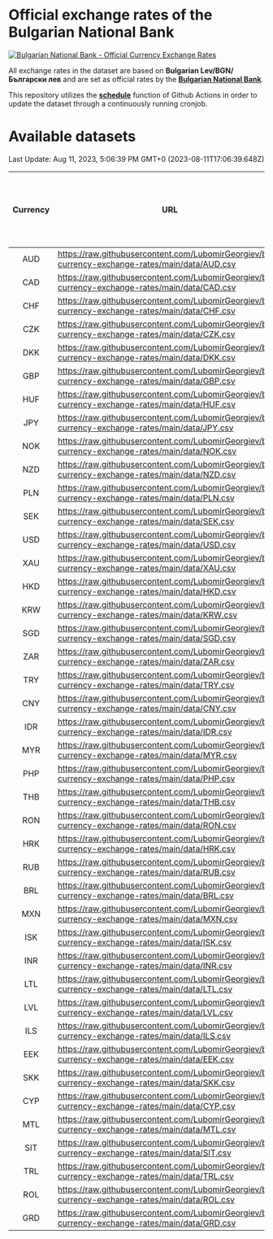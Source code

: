 # Official exchange rates of the Bulgarian National Bank

[![Bulgarian National Bank - Official Currency Exchange Rates](https://github.com/LubomirGeorgiev/bnb-currency-exchange-rates/actions/workflows/update-rates.yml/badge.svg?branch=main)](https://github.com/LubomirGeorgiev/bnb-currency-exchange-rates/actions/workflows/update-rates.yml)

All exchange rates in the dataset are based on **Bulgarian Lev/BGN/Български лев** and are set as official rates by the [**Bulgarian National Bank**](https://www.bnb.bg/Statistics/StExternalSector/StExchangeRates/StERForeignCurrencies/index.htm?toLang=_EN).

This repository utilizes the [**schedule**](https://docs.github.com/en/actions/reference/events-that-trigger-workflows) function of Github Actions in order to update the dataset through a continuously running cronjob.

# Available datasets

<!-- START LINKS (DO NOT EVER FU*ING DELETE THIS COMMENT FOR THE LOVE OF YOUR LIFE!!! IF YOU ARE CURIOS HOW IT WORKS, YOU CAN HAVE A LOOK AT ./src/updateReadme.ts) -->

Last Update: Aug 11, 2023, 5:06:39 PM GMT+0 (2023-08-11T17:06:39.648Z)

| Currency | URL                                                                                             | Number of records | Number of missing days that were filled in |
| :------: | ----------------------------------------------------------------------------------------------- | :---------------: | :----------------------------------------: |
|   AUD    | https://raw.githubusercontent.com/LubomirGeorgiev/bnb-currency-exchange-rates/main/data/AUD.csv |       8583        |                    2651                    |
|   CAD    | https://raw.githubusercontent.com/LubomirGeorgiev/bnb-currency-exchange-rates/main/data/CAD.csv |       8583        |                    2651                    |
|   CHF    | https://raw.githubusercontent.com/LubomirGeorgiev/bnb-currency-exchange-rates/main/data/CHF.csv |       8583        |                    2651                    |
|   CZK    | https://raw.githubusercontent.com/LubomirGeorgiev/bnb-currency-exchange-rates/main/data/CZK.csv |       8583        |                    2651                    |
|   DKK    | https://raw.githubusercontent.com/LubomirGeorgiev/bnb-currency-exchange-rates/main/data/DKK.csv |       8583        |                    2651                    |
|   GBP    | https://raw.githubusercontent.com/LubomirGeorgiev/bnb-currency-exchange-rates/main/data/GBP.csv |       8583        |                    2651                    |
|   HUF    | https://raw.githubusercontent.com/LubomirGeorgiev/bnb-currency-exchange-rates/main/data/HUF.csv |       8583        |                    2651                    |
|   JPY    | https://raw.githubusercontent.com/LubomirGeorgiev/bnb-currency-exchange-rates/main/data/JPY.csv |       8583        |                    2651                    |
|   NOK    | https://raw.githubusercontent.com/LubomirGeorgiev/bnb-currency-exchange-rates/main/data/NOK.csv |       8583        |                    2651                    |
|   NZD    | https://raw.githubusercontent.com/LubomirGeorgiev/bnb-currency-exchange-rates/main/data/NZD.csv |       8583        |                    2651                    |
|   PLN    | https://raw.githubusercontent.com/LubomirGeorgiev/bnb-currency-exchange-rates/main/data/PLN.csv |       8583        |                    2651                    |
|   SEK    | https://raw.githubusercontent.com/LubomirGeorgiev/bnb-currency-exchange-rates/main/data/SEK.csv |       8583        |                    2651                    |
|   USD    | https://raw.githubusercontent.com/LubomirGeorgiev/bnb-currency-exchange-rates/main/data/USD.csv |       8583        |                    2651                    |
|   XAU    | https://raw.githubusercontent.com/LubomirGeorgiev/bnb-currency-exchange-rates/main/data/XAU.csv |       8583        |                    2653                    |
|   HKD    | https://raw.githubusercontent.com/LubomirGeorgiev/bnb-currency-exchange-rates/main/data/HKD.csv |       8281        |                    2560                    |
|   KRW    | https://raw.githubusercontent.com/LubomirGeorgiev/bnb-currency-exchange-rates/main/data/KRW.csv |       8281        |                    2560                    |
|   SGD    | https://raw.githubusercontent.com/LubomirGeorgiev/bnb-currency-exchange-rates/main/data/SGD.csv |       8281        |                    2560                    |
|   ZAR    | https://raw.githubusercontent.com/LubomirGeorgiev/bnb-currency-exchange-rates/main/data/ZAR.csv |       8281        |                    2560                    |
|   TRY    | https://raw.githubusercontent.com/LubomirGeorgiev/bnb-currency-exchange-rates/main/data/TRY.csv |       6763        |                    2090                    |
|   CNY    | https://raw.githubusercontent.com/LubomirGeorgiev/bnb-currency-exchange-rates/main/data/CNY.csv |       6643        |                    2054                    |
|   IDR    | https://raw.githubusercontent.com/LubomirGeorgiev/bnb-currency-exchange-rates/main/data/IDR.csv |       6643        |                    2054                    |
|   MYR    | https://raw.githubusercontent.com/LubomirGeorgiev/bnb-currency-exchange-rates/main/data/MYR.csv |       6643        |                    2054                    |
|   PHP    | https://raw.githubusercontent.com/LubomirGeorgiev/bnb-currency-exchange-rates/main/data/PHP.csv |       6643        |                    2054                    |
|   THB    | https://raw.githubusercontent.com/LubomirGeorgiev/bnb-currency-exchange-rates/main/data/THB.csv |       6643        |                    2054                    |
|   RON    | https://raw.githubusercontent.com/LubomirGeorgiev/bnb-currency-exchange-rates/main/data/RON.csv |       6584        |                    2036                    |
|   HRK    | https://raw.githubusercontent.com/LubomirGeorgiev/bnb-currency-exchange-rates/main/data/HRK.csv |       6419        |                    1983                    |
|   RUB    | https://raw.githubusercontent.com/LubomirGeorgiev/bnb-currency-exchange-rates/main/data/RUB.csv |       6117        |                    1888                    |
|   BRL    | https://raw.githubusercontent.com/LubomirGeorgiev/bnb-currency-exchange-rates/main/data/BRL.csv |       5673        |                    1757                    |
|   MXN    | https://raw.githubusercontent.com/LubomirGeorgiev/bnb-currency-exchange-rates/main/data/MXN.csv |       5673        |                    1757                    |
|   ISK    | https://raw.githubusercontent.com/LubomirGeorgiev/bnb-currency-exchange-rates/main/data/ISK.csv |       5584        |                    1730                    |
|   INR    | https://raw.githubusercontent.com/LubomirGeorgiev/bnb-currency-exchange-rates/main/data/INR.csv |       5306        |                    1643                    |
|   LTL    | https://raw.githubusercontent.com/LubomirGeorgiev/bnb-currency-exchange-rates/main/data/LTL.csv |       5155        |                    1584                    |
|   LVL    | https://raw.githubusercontent.com/LubomirGeorgiev/bnb-currency-exchange-rates/main/data/LVL.csv |       4790        |                    1470                    |
|   ILS    | https://raw.githubusercontent.com/LubomirGeorgiev/bnb-currency-exchange-rates/main/data/ILS.csv |       4580        |                    1422                    |
|   EEK    | https://raw.githubusercontent.com/LubomirGeorgiev/bnb-currency-exchange-rates/main/data/EEK.csv |       4000        |                    1226                    |
|   SKK    | https://raw.githubusercontent.com/LubomirGeorgiev/bnb-currency-exchange-rates/main/data/SKK.csv |       2970        |                    912                     |
|   CYP    | https://raw.githubusercontent.com/LubomirGeorgiev/bnb-currency-exchange-rates/main/data/CYP.csv |       2906        |                    890                     |
|   MTL    | https://raw.githubusercontent.com/LubomirGeorgiev/bnb-currency-exchange-rates/main/data/MTL.csv |       2604        |                    799                     |
|   SIT    | https://raw.githubusercontent.com/LubomirGeorgiev/bnb-currency-exchange-rates/main/data/SIT.csv |       2544        |                    780                     |
|   TRL    | https://raw.githubusercontent.com/LubomirGeorgiev/bnb-currency-exchange-rates/main/data/TRL.csv |       1818        |                    559                     |
|   ROL    | https://raw.githubusercontent.com/LubomirGeorgiev/bnb-currency-exchange-rates/main/data/ROL.csv |       1697        |                    524                     |
|   GRD    | https://raw.githubusercontent.com/LubomirGeorgiev/bnb-currency-exchange-rates/main/data/GRD.csv |        361        |                    109                     |

<!-- END LINKS (DO NOT EVER FU*ING DELETE THIS COMMENT FOR THE LOVE OF YOUR LIFE!!! IF YOU ARE CURIOS HOW IT WORKS, YOU CAN HAVE A LOOK AT ./src/updateReadme.ts) -->
